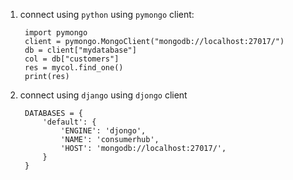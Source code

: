 1. connect using `python` using `pymongo` client:

        import pymongo
        client = pymongo.MongoClient("mongodb://localhost:27017/")
        db = client["mydatabase"]
        col = db["customers"]
        res = mycol.find_one()
        print(res)

 
2. connect using `django` using `djongo` client


        DATABASES = {
            'default': {
                'ENGINE': 'djongo',
                'NAME': 'consumerhub',
                'HOST': 'mongodb://localhost:27017/',  
            }
        }
